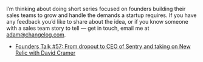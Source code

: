 I’m thinking about doing short series focused on founders building their sales teams to grow and handle the demands a startup requires. If you have any feedback you’d like to share about the idea, or if you know someone with a sales team story to tell — get in touch, email me at adam@changelog.com.

- [Founders Talk #57: From dropout to CEO of Sentry and taking on New Relic with David Cramer](https://changelog.com/founderstalk/57)